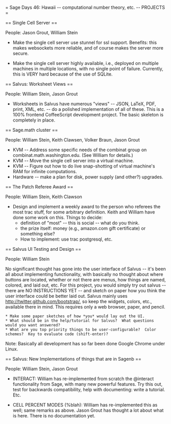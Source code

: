 = Sage Days 46: Hawaii -- computational number theory, etc. -- PROJECTS =




== Single Cell Server ==

People: Jason Grout, William Stein

 * Make the single cell server use stunnel for ssl support.  Benefits: this makes websockets more reliable, and of course makes the server more secure.

 * Make the single cell server highly available, i.e., deployed on multiple machines in multiple locations, with no single point of failure.  Currently, this is VERY hard because of the use of SQLite.

== Salvus: Worksheet Views ==

People: William Stein, Jason Grout

 * Worksheets in Salvus have numerous "views" -- JSON, LaTeX, PDF, print, XML, etc. -- do a polished implementation of all of these.  This is a 100% frontend CoffeeScript development project.  The basic skeleton is completely in place.

== Sage.math cluster ==

People: William Stein, Keith Clawsen, Volker Braun, Jason Grout

  * KVM -- Address some specific needs of the combinat group on combinat.math.washington.edu.  (See William for details.)
  * KVM -- Move the single cell server into a virtual machine.
  * KVM -- Figure out how to do live snap-shotting of virtual machine's RAM for infinite computations. 
  * Hardware -- make a plan for disk, power supply (and other?) upgrades. 

== The Patch Referee Award ==

People: William Stein, Keith Clawson

  * Design and implement a weekly award to the person who referees the most trac stuff, for some arbitrary definition.  Keith and William have done some work on this. Things to decide:
     * definition of "most" -- this is social -- what do you think.
     * the prize itself: money (e.g., amazon.com gift certificate) or something else?
     * How to implement: use trac postgresql, etc.

== Salvus UI Testing and Design ==

People: William Stein

No significant thought has gone into the user interface of Salvus -- it's been all about implementing functionality, with basically no thought about where buttons are located, whether or not there are menus, how things are named, colored, and laid out, etc.  For this project, you would simply try out salvus -- there are NO INSTRUCTIONS YET -- and sketch on paper how you think the user interface could be better laid out.    Salvus mainly uses http://twitter.github.com/bootstrap/, so keep the widgets, colors, etc., available there in mind.  This requires only a web browser, paper, and pencil.   

    * Make some paper sketches of how *you* would lay out the UI. 
    * What should be in the help/tutorial for Salvus?  What questions would you want answered?
    * What are you top priority things to be user-configurable?  Color schemes?  Key to evaluate code (shift-enter)?

Note: Basically all development has so far been done Google Chrome under Linux. 

== Salvus: New Implementations of things that are in Sagenb ==

People: William Stein, Jason Grout

 * INTERACT: William has re-implemented from scratch the @interact functionality from Sage, with many new powerful features.  Try this out, test for backwards compatibility, help with documenting: write a tutorial.  Etc. 

 * CELL PERCENT MODES (%blah): William has re-implemented this as well; same remarks as above.  Jason Grout has thought a lot about what is here.   There is no documentation yet. 


   
